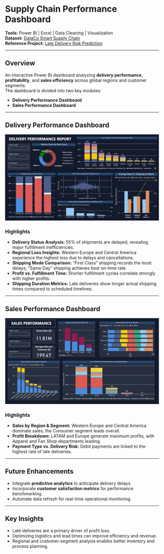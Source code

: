 # Supply Chain Performance Dashboard

**Tools:** Power BI | Excel | Data Cleaning | Visualization  
**Dataset:** [DataCo Smart Supply Chain](https://www.kaggle.com/datasets/shashwatwork/dataco-smart-supply-chain-for-big-data-analysis/data)  
**Reference Project:** [Late Delivery Risk Prediction](https://github.com/PolinaBurova/Predicting-Delivery-Delays-in-Supply-Chain)

---

## Overview

An interactive Power BI dashboard analyzing **delivery performance**, **profitability**, and **sales efficiency** across global regions and customer segments.  
The dashboard is divided into two key modules:

- **Delivery Performance Dashboard**    
- **Sales Performance Dashboard**

---

## Delivery Performance Dashboard

![Delivery Performance](https://github.com/aisurya329/POWER-BI-SUPPLY-CHAIN/blob/main/Delivery_performance.png)

### Highlights
- **Delivery Status Analysis:** 55% of shipments are delayed, revealing major fulfillment inefficiencies.  
- **Regional Loss Insights:** Western Europe and Central America experience the highest loss due to delays and cancellations.  
- **Shipping Mode Comparison:** “First Class” shipping records the most delays; “Same Day” shipping achieves best on-time rate.  
- **Profit vs. Fulfillment Time:** Shorter fulfillment cycles correlate strongly with higher profits.  
- **Shipping Duration Metrics:** Late deliveries show longer actual shipping times compared to scheduled timelines.

---

## Sales Performance Dashboard

![Sales Performance](https://github.com/aisurya329/POWER-BI-SUPPLY-CHAIN/blob/main/Sales_performance.png)

### Highlights
- **Sales by Region & Segment:** Western Europe and Central America dominate sales; the Consumer segment leads overall.  
- **Profit Breakdown:** LATAM and Europe generate maximum profits, with Apparel and Fan Shop departments leading.  
- **Payment Type vs. Delivery Risk:** Debit payments are linked to the highest rate of late deliveries.

---

## Future Enhancements
- Integrate **predictive analytics** to anticipate delivery delays.  
- Incorporate **customer satisfaction metrics** for performance benchmarking.  
- Automate data refresh for real-time operational monitoring.

---

## Key Insights
- Late deliveries are a primary driver of profit loss.  
- Optimizing logistics and lead times can improve efficiency and revenue.  
- Regional and customer-segment analysis enables better inventory and process planning.

